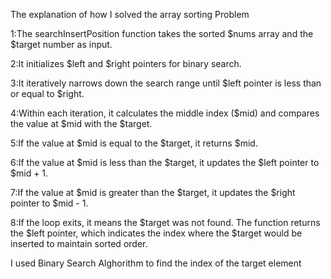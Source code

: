 The explanation of how I solved the array sorting Problem

1:The searchInsertPosition function takes the sorted $nums array and the $target number as input.

2:It initializes $left and $right pointers for binary search.

3:It iteratively narrows down the search range until $left pointer is less than or equal to $right.

4:Within each iteration, it calculates the middle index ($mid) and compares the value at $mid with the $target.

5:If the value at $mid is equal to the $target, it returns $mid.

6:If the value at $mid is less than the $target, it updates the $left pointer to $mid + 1.

7:If the value at $mid is greater than the $target, it updates the $right pointer to $mid - 1.

8:If the loop exits, it means the $target was not found. The function returns the $left pointer, which indicates the index where the $target would be inserted to maintain sorted order.

I used Binary Search Alghorithm to find the index of the target element 
